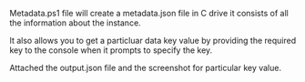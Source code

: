 Metadata.ps1 file will create a metadata.json file in C drive it consists of all the information about the instance.

It also allows you to get a particluar data key value by providing the required key to the console when it prompts to specify the key.

Attached the output.json file and the screenshot for particular key value.
